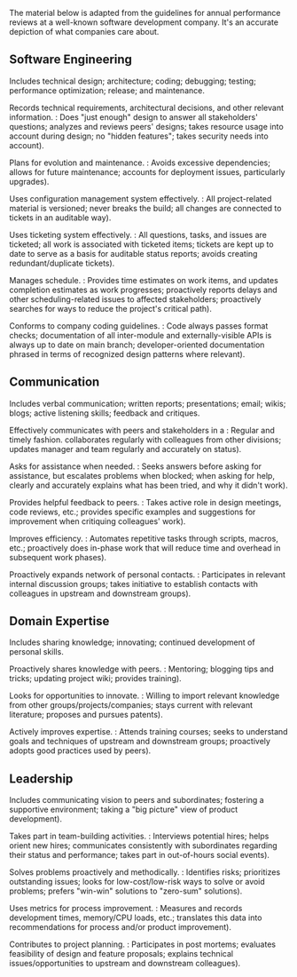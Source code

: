 ---
---

The material below is adapted from
the guidelines for annual performance reviews
at a well-known software development company.
It's an accurate depiction of what companies care about.

## Software Engineering

Includes technical design; architecture; coding; debugging; testing; performance
optimization; release; and maintenance.

Records technical requirements, architectural decisions, and other relevant information.
:   Does "just enough" design to answer
    all stakeholders' questions; analyzes and reviews peers'
    designs; takes resource usage into account during design; no
    "hidden features"; takes security needs into account).

Plans for evolution and maintenance.
:   Avoids excessive
    dependencies; allows for future maintenance; accounts for
    deployment issues, particularly upgrades).

Uses configuration management system effectively.
:   All project-related material is versioned; never breaks the build;
    all changes are connected to tickets in an auditable way).

Uses ticketing system effectively.
:   All questions, tasks, and
    issues are ticketed; all work is associated with ticketed items;
    tickets are kept up to date to serve as a basis for auditable
    status reports; avoids creating redundant/duplicate tickets).

Manages schedule.
:   Provides time estimates on work items, and
    updates completion estimates as work progresses; proactively
    reports delays and other scheduling-related issues to affected
    stakeholders; proactively searches for ways to reduce the
    project's critical path).

Conforms to company coding guidelines.
:   Code always passes format
    checks; documentation of all inter-module and externally-visible
    APIs is always up to date on main branch; developer-oriented
    documentation phrased in terms of recognized design patterns
    where relevant).

## Communication

Includes verbal communication; written reports; presentations; email; wikis;
blogs; active listening skills; feedback and critiques.

Effectively communicates with peers and stakeholders in a
:   Regular and timely fashion.
    collaborates regularly with
    colleagues from other divisions; updates manager and team
    regularly and accurately on status).

Asks for assistance when needed.
:   Seeks answers before asking for
    assistance, but escalates problems when blocked; when asking for
    help, clearly and accurately explains what has been tried, and
    why it didn't work).

Provides helpful feedback to peers.
:   Takes active role in design
    meetings, code reviews, etc.; provides specific examples and
    suggestions for improvement when critiquing colleagues' work).

Improves efficiency.
:   Automates repetitive tasks through scripts,
    macros, etc.; proactively does in-phase work that will reduce
    time and overhead in subsequent work phases).

Proactively expands network of personal contacts.
:   Participates
    in relevant internal discussion groups; takes initiative to
    establish contacts with colleagues in upstream and downstream
    groups).

## Domain Expertise

Includes sharing knowledge; innovating; continued development of personal
skills.

Proactively shares knowledge with peers.
:   Mentoring; blogging
    tips and tricks; updating project wiki; provides training).

Looks for opportunities to innovate.
:   Willing to import relevant
    knowledge from other groups/projects/companies; stays current
    with relevant literature; proposes and pursues patents).

Actively improves expertise.
:   Attends training courses; seeks to
    understand goals and techniques of upstream and downstream
    groups; proactively adopts good practices used by peers).

## Leadership

Includes communicating vision to peers and subordinates; fostering a supportive
environment; taking a "big picture" view of product development).

Takes part in team-building activities.
:   Interviews potential
    hires; helps orient new hires; communicates consistently with
    subordinates regarding their status and performance; takes part
    in out-of-hours social events).

Solves problems proactively and methodically.
:   Identifies risks;
    prioritizes outstanding issues; looks for low-cost/low-risk ways
    to solve or avoid problems; prefers "win-win" solutions to
    "zero-sum" solutions).

Uses metrics for process improvement.
:   Measures and records
    development times, memory/CPU loads, etc.; translates this data
    into recommendations for process and/or product improvement).

Contributes to project planning.
:   Participates in post mortems;
    evaluates feasibility of design and feature proposals; explains
    technical issues/opportunities to upstream and downstream
    colleagues).
